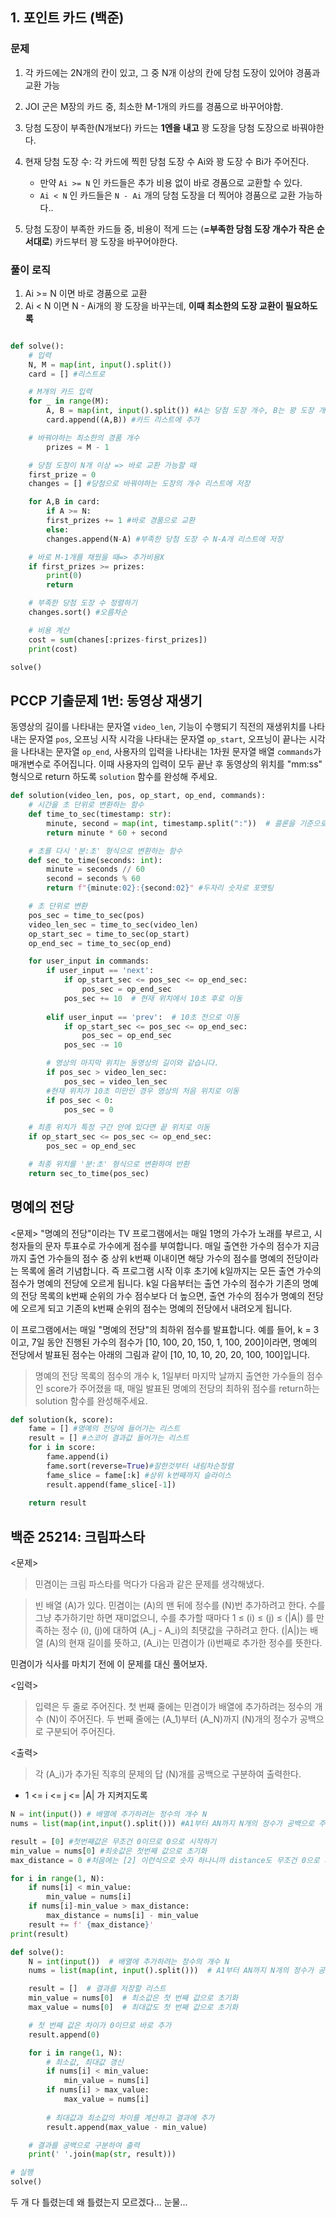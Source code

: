 ## 1. 포인트 카드 (백준)

### 문제
1. 각 카드에는 2N개의 칸이 있고, 그 중 N개 이상의 칸에 당첨 도장이 있어야 경품과 교환 가능
2. JOI 군은 M장의 카드 중, 최소한 M-1개의 카드를 경품으로 바꾸어야함.
3. 당첨 도장이 부족한(N개보다) 카드는 **1엔을 내고** 꽝 도장을 당첨 도장으로 바꿔야한다. 

4. 현재 당첨 도장 수: 각 카드에 찍힌 당첨 도장 수 Ai와 꽝 도장 수 Bi가 주어진다. 
    - 만약 `Ai >= N` 인 카드들은 추가 비용 없이 바로 경품으로 교환할 수 있다.
    - `Ai < N` 인 카드들은 `N - Ai` 개의 당첨 도장을 더 찍어야 경품으로 교환 가능하다.. 

5. 당첨 도장이 부족한 카드들 중, 비용이 적게 드는 (**=부족한 당첨 도장 개수가 작은 순서대로**) 카드부터 꽝 도장을 바꾸어야한다. 

### 풀이 로직
1) Ai >= N 이면 바로 경품으로 교환
2) Ai < N 이면 N - Ai개의 꽝 도장을 바꾸는데, **이때 최소한의 도장 교환이 필요하도록**

```python

def solve():
    # 입력
    N, M = map(int, input().split())
    card = [] #리스트로 

    # M개의 카드 입력
    for _ in range(M):
        A, B = map(int, input().split()) #A는 당첨 도장 개수, B는 꽝 도장 개수
        card.append((A,B)) #카드 리스트에 추가 

    # 바꿔야하는 최소한의 경품 개수
        prizes = M - 1

    # 당첨 도장이 N개 이상 => 바로 교환 가능할 때 
    first_prize = 0 
    changes = [] #당첨으로 바꿔야하는 도장의 개수 리스트에 저장

    for A,B in card:
        if A >= N:
        first_prizes += 1 #바로 경품으로 교환
        else:
        changes.append(N-A) #부족한 당첨 도장 수 N-A개 리스트에 저장 

    # 바로 M-1개를 채웠을 때=> 추가비용X
    if first_prizes >= prizes: 
        print(0)
        return

    # 부족한 당첨 도장 수 정렬하기 
    changes.sort() #오름차순

    # 비용 계산 
    cost = sum(chanes[:prizes-first_prizes])
    print(cost)

solve()
```


## PCCP 기출문제 1번: 동영상 재생기

동영상의 길이를 나타내는 문자열 `video_len`, 기능이 수행되기 직전의 재생위치를 나타내는 문자열 `pos`, 오프닝 시작 시각을 나타내는 문자열 `op_start`, 오프닝이 끝나는 시각을 나타내는 문자열 `op_end`, 사용자의 입력을 나타내는 1차원 문자열 배열 `commands`가 매개변수로 주어집니다. 이때 사용자의 입력이 모두 끝난 후 동영상의 위치를 "mm:ss" 형식으로 return 하도록 `solution` 함수를 완성해 주세요.

```python
def solution(video_len, pos, op_start, op_end, commands):
    # 시간을 초 단위로 변환하는 함수
    def time_to_sec(timestamp: str):
        minute, second = map(int, timestamp.split(":"))  # 콜론을 기준으로 분과 초를 분리
        return minute * 60 + second

    # 초를 다시 '분:초' 형식으로 변환하는 함수
    def sec_to_time(seconds: int):
        minute = seconds // 60
        second = seconds % 60
        return f"{minute:02}:{second:02}" #두자리 숫자로 포맷팅

    # 초 단위로 변환
    pos_sec = time_to_sec(pos)
    video_len_sec = time_to_sec(video_len)
    op_start_sec = time_to_sec(op_start)
    op_end_sec = time_to_sec(op_end)

    for user_input in commands:
        if user_input == 'next':
            if op_start_sec <= pos_sec <= op_end_sec:
                pos_sec = op_end_sec
            pos_sec += 10  # 현재 위치에서 10초 후로 이동
            
        elif user_input == 'prev':  # 10초 전으로 이동
            if op_start_sec <= pos_sec <= op_end_sec:
                pos_sec = op_end_sec
            pos_sec -= 10

        # 영상의 마지막 위치는 동영상의 길이와 같습니다.
        if pos_sec > video_len_sec:
            pos_sec = video_len_sec
        #현재 위치가 10초 미만인 경우 영상의 처음 위치로 이동
        if pos_sec < 0:
            pos_sec = 0

    # 최종 위치가 특정 구간 안에 있다면 끝 위치로 이동
    if op_start_sec <= pos_sec <= op_end_sec:
        pos_sec = op_end_sec

    # 최종 위치를 '분:초' 형식으로 변환하여 반환
    return sec_to_time(pos_sec)
```

## 명예의 전당

<문제>
"명예의 전당"이라는 TV 프로그램에서는 매일 1명의 가수가 노래를 부르고, 시청자들의 문자 투표수로 가수에게 점수를 부여합니다. 매일 출연한 가수의 점수가 지금까지 출연 가수들의 점수 중 상위 k번째 이내이면 해당 가수의 점수를 명예의 전당이라는 목록에 올려 기념합니다. 즉 프로그램 시작 이후 초기에 k일까지는 모든 출연 가수의 점수가 명예의 전당에 오르게 됩니다. k일 다음부터는 출연 가수의 점수가 기존의 명예의 전당 목록의 k번째 순위의 가수 점수보다 더 높으면, 출연 가수의 점수가 명예의 전당에 오르게 되고 기존의 k번째 순위의 점수는 명예의 전당에서 내려오게 됩니다.

이 프로그램에서는 매일 "명예의 전당"의 최하위 점수를 발표합니다. 예를 들어, k = 3이고, 7일 동안 진행된 가수의 점수가 [10, 100, 20, 150, 1, 100, 200]이라면, 명예의 전당에서 발표된 점수는 아래의 그림과 같이 [10, 10, 10, 20, 20, 100, 100]입니다.

> 명예의 전당 목록의 점수의 개수 k, 1일부터 마지막 날까지 출연한 가수들의 점수인 score가 주어졌을 때, 매일 발표된 명예의 전당의 최하위 점수를 return하는 solution 함수를 완성해주세요.


```py
def solution(k, score):
    fame = [] #명예의 전당에 들어가는 리스트
    result = [] #스코어 결과값 들어가는 리스트
    for i in score:
        fame.append(i)
        fame.sort(reverse=True)#잘한것부터 내림차순정렬
        fame_slice = fame[:k] #상위 k번째까지 슬라이스
        result.append(fame_slice[-1])
    
    return result

```

## 백준 25214: 크림파스타 
<문제>

>민겸이는 크림 파스타를 먹다가 다음과 같은 문제를 생각해냈다.

>빈 배열 
\(A\)가 있다. 민겸이는 
\(A\)의 맨 뒤에 정수를 
\(N\)번 추가하려고 한다. 수를 그냥 추가하기만 하면 재미없으니, 수를 추가할 때마다 1 ≤ 
\(i\) ≤ 
\(j\) ≤ 
\(|A|\) 를 만족하는 정수 
\(i\), 
\(j\)에 대하여 
\(A_j - A_i\)의 최댓값을 구하려고 한다. 
\(|A|\)는 배열 
\(A\)의 현재 길이를 뜻하고, 
\(A_i\)는 민겸이가 
\(i\)번째로 추가한 정수를 뜻한다.

민겸이가 식사를 마치기 전에 이 문제를 대신 풀어보자.

<입력>

>입력은 두 줄로 주어진다.
첫 번째 줄에는 민겸이가 배열에 추가하려는 정수의 개수 
\(N\)이 주어진다.
두 번째 줄에는 
\(A_1\)부터 
\(A_N\)까지 
\(N\)개의 정수가 공백으로 구분되어 주어진다.

<출력>

>각 \(A_i\)가 추가된 직후의 문제의 답 
\(N\)개를 공백으로 구분하여 출력한다.

- 1 <= i <= j <= |A| 가 지켜지도록

```py
N = int(input()) # 배열에 추가하려는 정수의 개수 N
nums = list(map(int,input().split())) #A1부터 AN까지 N개의 정수가 공백으로 주어짐.

result = [0] #첫번째값은 무조건 0이므로 0으로 시작하기
min_value = nums[0] #최솟값은 첫번째 값으로 초기화
max_distance = 0 #처음에는 [2] 이런식으로 숫자 하나니까 distance도 무조건 0으로 시작 

for i in range(1, N):
    if nums[i] < min_value:
        min_value = nums[i]
    if nums[i]-min_value > max_distance:
        max_distance = nums[i] - min_value
    result += f' {max_distance}'
print(result)
```


```py
def solve():
    N = int(input())  # 배열에 추가하려는 정수의 개수 N
    nums = list(map(int, input().split()))  # A1부터 AN까지 N개의 정수가 공백으로 주어짐.

    result = []  # 결과를 저장할 리스트
    min_value = nums[0]  # 최소값은 첫 번째 값으로 초기화
    max_value = nums[0]  # 최대값도 첫 번째 값으로 초기화

    # 첫 번째 값은 차이가 0이므로 바로 추가
    result.append(0)

    for i in range(1, N):
        # 최소값, 최대값 갱신
        if nums[i] < min_value:
            min_value = nums[i]
        if nums[i] > max_value:
            max_value = nums[i]
        
        # 최대값과 최소값의 차이를 계산하고 결과에 추가
        result.append(max_value - min_value)

    # 결과를 공백으로 구분하여 출력
    print(' '.join(map(str, result)))

# 실행
solve()
```

두 개 다 틀렸는데 왜 틀렸는지 모르겠다... 눈물...
